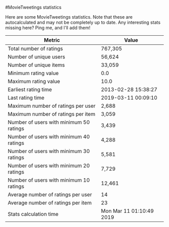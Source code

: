 #MovieTweetings statistics

Here are some MovieTweetings statistics. Note that these are autocalculated and may not be completely up to date. Any interesting stats missing here? Ping me, and I'll add them!

Metric | Value
--- | ---
Total number of ratings                 | 767,305
Number of unique users                  | 56,624
Number of unique items                  | 33,059
Minimum rating value                    | 0.0
Maximum rating value                    | 10.0
Earliest rating time                    | 2013-02-28 15:38:27
Last rating time                        | 2019-03-11 00:09:10
Maximum number of ratings per user      | 2,688
Maximum number of ratings per item      | 3,059
Number of users with minimum 50 ratings | 3,439
Number of users with minimum 40 ratings | 4,288
Number of users with minimum 30 ratings | 5,581
Number of users with minimum 20 ratings | 7,729
Number of users with minimum 10 ratings | 12,461
Average number of ratings per user      | 14
Average number of ratings per item      | 23
Stats calculation time                  | Mon Mar 11 01:10:49 2019

